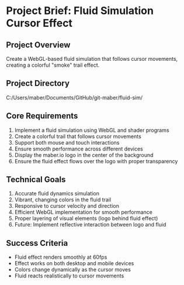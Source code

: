 # Project Brief: Fluid Simulation Cursor Effect

## Project Overview
Create a WebGL-based fluid simulation that follows cursor movements, creating a colorful "smoke" trail effect.

## Project Directory
C:/Users/maber/Documents/GitHub/git-maber/fluid-sim/

## Core Requirements
1. Implement a fluid simulation using WebGL and shader programs
2. Create a colorful trail that follows cursor movements
3. Support both mouse and touch interactions
4. Ensure smooth performance across different devices
5. Display the maber.io logo in the center of the background
6. Ensure the fluid effect flows over the logo with proper transparency

## Technical Goals
1. Accurate fluid dynamics simulation
2. Vibrant, changing colors in the fluid trail
3. Responsive to cursor velocity and direction
4. Efficient WebGL implementation for smooth performance
5. Proper layering of visual elements (logo behind fluid effect)
6. Future: Implement reflective interaction between logo and fluid

## Success Criteria
- Fluid effect renders smoothly at 60fps
- Effect works on both desktop and mobile devices
- Colors change dynamically as the cursor moves
- Fluid reacts realistically to cursor movements
